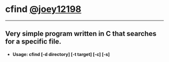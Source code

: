 # cfind [@joey12198](https://github.com/joey121982/)
---
## Very simple program written in C that searches for a specific file.

- #### Usage: cfind [-d directory] [-t target] [-c] [-s]
